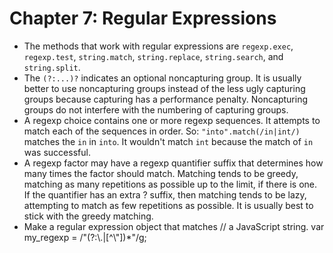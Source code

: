 # Chapter 7: Regular Expressions
* The methods that work with regular expressions are `regexp.exec`, `regexp.test`, `string.match`, `string.replace`, `string.search`, and `string.split`.
* The `(?:...)?` indicates an optional noncapturing group. It is usually better to use noncapturing groups instead of the less ugly capturing groups because capturing has a performance penalty. Noncapturing groups do not interfere with the numbering of capturing groups.
* A regexp choice contains one or more regexp sequences. It attempts to match each of the sequences in order. So: `"into".match(/in|int/)` matches the `in` in `into`. It wouldn't match `int` because the match of `in` was successful.
* A regexp factor may have a regexp quantifier suffix that determines how many times the factor should match. Matching tends to be greedy, matching as many repetitions as possible up to the limit, if there is one. If the quantifier has an extra ? suffix, then matching tends to be lazy, attempting to match as few repetitions as possible. It is usually best to stick with the greedy matching.
* Make a regular expression object that matches
      // a JavaScript string.
      var my_regexp = /"(?:\\.|[^\\\"])*"/g;

